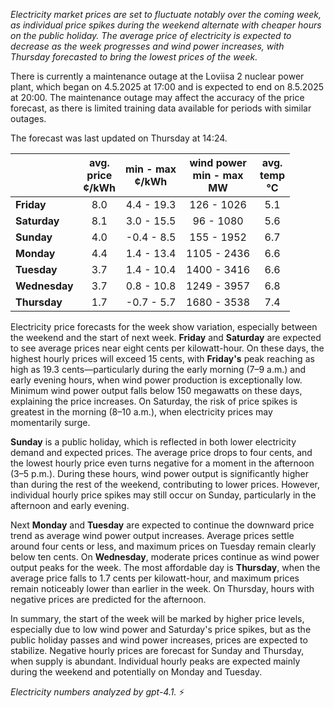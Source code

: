 *Electricity market prices are set to fluctuate notably over the coming week, as individual price spikes during the weekend alternate with cheaper hours on the public holiday. The average price of electricity is expected to decrease as the week progresses and wind power increases, with Thursday forecasted to bring the lowest prices of the week.*

There is currently a maintenance outage at the Loviisa 2 nuclear power plant, which began on 4.5.2025 at 17:00 and is expected to end on 8.5.2025 at 20:00. The maintenance outage may affect the accuracy of the price forecast, as there is limited training data available for periods with similar outages.

The forecast was last updated on Thursday at 14:24.

|              | avg.<br>price<br>¢/kWh | min - max<br>¢/kWh | wind power<br>min - max<br>MW | avg.<br>temp<br>°C |
|:-------------|:----------------:|:----------------:|:-------------:|:-------------:|
| **Friday**     | 8.0               | 4.4 - 19.3        | 126 - 1026    | 5.1           |
| **Saturday**   | 8.1               | 3.0 - 15.5        | 96 - 1080     | 5.6           |
| **Sunday**     | 4.0               | -0.4 - 8.5        | 155 - 1952    | 6.7           |
| **Monday**     | 4.4               | 1.4 - 13.4        | 1105 - 2436   | 6.6           |
| **Tuesday**    | 3.7               | 1.4 - 10.4        | 1400 - 3416   | 6.6           |
| **Wednesday**  | 3.7               | 0.8 - 10.8        | 1249 - 3957   | 6.8           |
| **Thursday**   | 1.7               | -0.7 - 5.7        | 1680 - 3538   | 7.4           |

Electricity price forecasts for the week show variation, especially between the weekend and the start of next week. **Friday** and **Saturday** are expected to see average prices near eight cents per kilowatt-hour. On these days, the highest hourly prices will exceed 15 cents, with **Friday's** peak reaching as high as 19.3 cents—particularly during the early morning (7–9 a.m.) and early evening hours, when wind power production is exceptionally low. Minimum wind power output falls below 150 megawatts on these days, explaining the price increases. On Saturday, the risk of price spikes is greatest in the morning (8–10 a.m.), when electricity prices may momentarily surge.

**Sunday** is a public holiday, which is reflected in both lower electricity demand and expected prices. The average price drops to four cents, and the lowest hourly price even turns negative for a moment in the afternoon (3–5 p.m.). During these hours, wind power output is significantly higher than during the rest of the weekend, contributing to lower prices. However, individual hourly price spikes may still occur on Sunday, particularly in the afternoon and early evening.

Next **Monday** and **Tuesday** are expected to continue the downward price trend as average wind power output increases. Average prices settle around four cents or less, and maximum prices on Tuesday remain clearly below ten cents. On **Wednesday**, moderate prices continue as wind power output peaks for the week. The most affordable day is **Thursday**, when the average price falls to 1.7 cents per kilowatt-hour, and maximum prices remain noticeably lower than earlier in the week. On Thursday, hours with negative prices are predicted for the afternoon.

In summary, the start of the week will be marked by higher price levels, especially due to low wind power and Saturday's price spikes, but as the public holiday passes and wind power increases, prices are expected to stabilize. Negative hourly prices are forecast for Sunday and Thursday, when supply is abundant. Individual hourly peaks are expected mainly during the weekend and potentially on Monday and Tuesday.

*Electricity numbers analyzed by gpt-4.1.* ⚡
